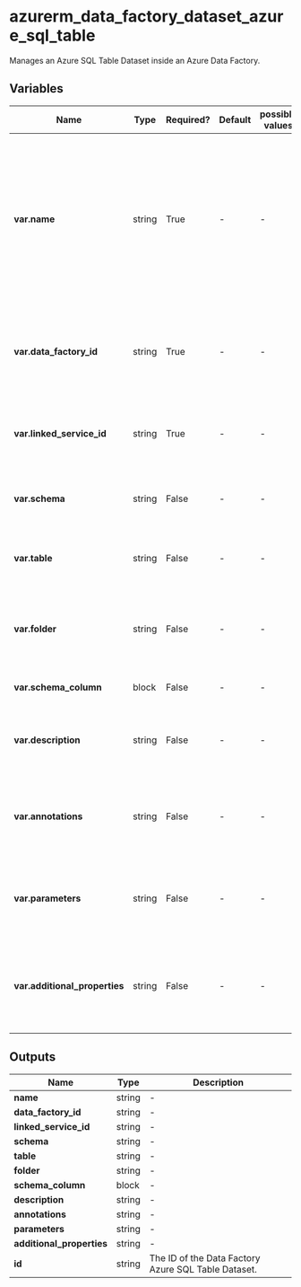 # azurerm_data_factory_dataset_azure_sql_table

Manages an Azure SQL Table Dataset inside an Azure Data Factory.

## Variables

| Name | Type | Required? | Default  | possible values | Description |
| ---- | ---- | --------- | -------- | ----------- | ----------- |
| **var.name** | string | True | -  |  -  | Specifies the name of the Data Factory Dataset Azure SQL Table. Changing this forces a new resource to be created. Must be globally unique. See the [Microsoft documentation](https://docs.microsoft.com/azure/data-factory/naming-rules) for all restrictions. | 
| **var.data_factory_id** | string | True | -  |  -  | The Data Factory ID in which to associate the Linked Service with. Changing this forces a new resource. | 
| **var.linked_service_id** | string | True | -  |  -  | The Data Factory Linked Service ID in which to associate the Dataset with. | 
| **var.schema** | string | False | -  |  -  | The schema name of the table in the Azure SQL Database. | 
| **var.table** | string | False | -  |  -  | The table name of the table in the Azure SQL Database. | 
| **var.folder** | string | False | -  |  -  | The folder that this Dataset is in. If not specified, the Dataset will appear at the root level. | 
| **var.schema_column** | block | False | -  |  -  | A `schema_column` block. | 
| **var.description** | string | False | -  |  -  | The description for the Data Factory Dataset Azure SQL Table. | 
| **var.annotations** | string | False | -  |  -  | List of tags that can be used for describing the Data Factory Dataset Azure SQL Table. | 
| **var.parameters** | string | False | -  |  -  | A map of parameters to associate with the Data Factory Dataset Azure SQL Table. | 
| **var.additional_properties** | string | False | -  |  -  | A map of additional properties to associate with the Data Factory Dataset Azure SQL Table. | 



## Outputs

| Name | Type | Description |
| ---- | ---- | --------- | 
| **name** | string  | - | 
| **data_factory_id** | string  | - | 
| **linked_service_id** | string  | - | 
| **schema** | string  | - | 
| **table** | string  | - | 
| **folder** | string  | - | 
| **schema_column** | block  | - | 
| **description** | string  | - | 
| **annotations** | string  | - | 
| **parameters** | string  | - | 
| **additional_properties** | string  | - | 
| **id** | string  | The ID of the Data Factory Azure SQL Table Dataset. | 